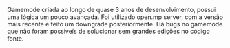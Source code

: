Gamemode criada ao longo de quase 3 anos de desenvolvimento, possui uma lógica um pouco avançada. Foi utilizado open.mp server, com a versão mais recente e feito um downgrade posteriormente. Há bugs no gamemode que não foram possiveís de solucionar sem grandes edições no código fonte.
